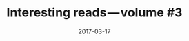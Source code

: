 ---
title: "Interesting reads — volume #3"
url: "https://medium.com/@lukapeharda/interesting-reads-volume-3-3335cdfac70b"
date: "2017-03-17"
excerpt: "Greeting readers! Volume 3 has been in the making for the last month or so. Not because there wasn’t something to report home about, but due to my busy schedule and the snowboarding trip that I went to :)"
---